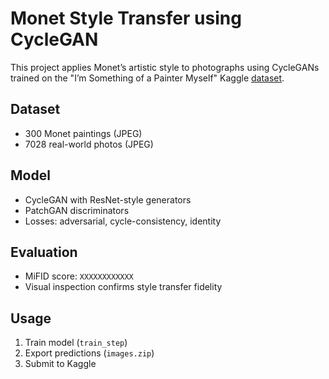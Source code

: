 # Monet Style Transfer using CycleGAN 

This project applies Monet’s artistic style to photographs using CycleGANs trained on the "I’m Something of a Painter Myself" Kaggle [dataset](https://www.kaggle.com/competitions/gan-getting-started).

##  Dataset
- 300 Monet paintings (JPEG)
- 7028 real-world photos (JPEG)

##  Model
- CycleGAN with ResNet-style generators
- PatchGAN discriminators
- Losses: adversarial, cycle-consistency, identity

##  Evaluation
- MiFID score: `XXXXXXXXXXXX`
- Visual inspection confirms style transfer fidelity

##  Usage
1. Train model (`train_step`)
2. Export predictions (`images.zip`)
3. Submit to Kaggle

